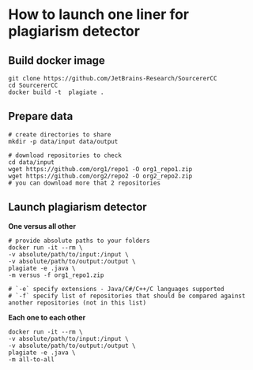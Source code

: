 # How to launch one liner for plagiarism detector

## Build docker image
```shell script
git clone https://github.com/JetBrains-Research/SourcererCC
cd SourcererCC
docker build -t  plagiate .
```

## Prepare data
```shell script
# create directories to share
mkdir -p data/input data/output

# download repositories to check
cd data/input
wget https://github.com/org1/repo1 -O org1_repo1.zip
wget https://github.com/org2/repo2 -O org2_repo2.zip
# you can download more that 2 repositories
```

## Launch plagiarism detector
**One versus all other**

```shell script
# provide absolute paths to your folders 
docker run -it --rm \
-v absolute/path/to/input:/input \
-v absolute/path/to/output:/output \
plagiate -e .java \
-m versus -f org1_repo1.zip

# `-e` specify extensions - Java/C#/C++/C languages supported
# `-f` specify list of repositories that should be compared against another repositories (not in this list)  
```

**Each one to each other**

```shell script
docker run -it --rm \
-v absolute/path/to/input:/input \
-v absolute/path/to/output:/output \
plagiate -e .java \
-m all-to-all 
```